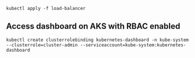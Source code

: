 

`kubectl apply -f load-balancer`








## Access dashboard on AKS with RBAC enabled

`kubectl create clusterrolebinding kubernetes-dashboard -n kube-system --clusterrole=cluster-admin --serviceaccount=kube-system:kubernetes-dashboard`
